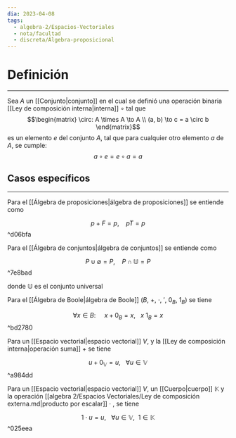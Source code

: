 ```yaml
---
dia: 2023-04-08
tags:
  - algebra-2/Espacios-Vectoriales
  - nota/facultad
  - discreta/Álgebra-proposicional
---
```

# Definición
---
Sea $A$ un [[Conjunto|conjunto]] en el cual se definió una operación binaria [[Ley de composición interna|interna]] $\circ$ tal que $$\begin{matrix} 
	\circ: A \times A \to A \\ 
	(a, b) \to c = a \circ b
\end{matrix}$$
es un elemento $e$ del conjunto $A$, tal que para cualquier otro elemento $a$ de $A$, se cumple: $$ a \circ e = e \circ a = a $$

## Casos específicos
---
Para el [[Álgebra de proposiciones|álgebra de proposiciones]] se entiende como 

$$ p + F = p, ~~~~ pT = p $$ ^d06bfa

Para el [[Álgebra de conjuntos|álgebra de conjuntos]] se entiende como 

$$ P \cup \emptyset = P, ~~~~ P \cap \mathbb{U} = P $$ ^7e8bad

donde $\mathbb{U}$ es el conjunto universal

Para el [[Álgebra de Boole|álgebra de Boole]] $(B,~+,~\cdot,~',~0_B,~1_B)$ se tiene 

$$ \forall x \in B: ~~~~~ x + 0_B = x, ~~~ x ~ 1_B = x $$ ^bd2780

Para un [[Espacio vectorial|espacio vectorial]] $V$, y la [[Ley de composición interna|operación suma]] $+$ se tiene

$$ u + 0_\mathbb{V} = u, ~~~ \forall u \in\mathbb{V} $$ ^a984dd

Para un [[Espacio vectorial|espacio vectorial]] $V$, un [[Cuerpo|cuerpo]] $\mathbb{K}$ y la operación [[algebra 2/Espacios Vectoriales/Ley de composición externa.md|producto por escalar]] $\cdot$ , se tiene

$$ 1 \cdot u = u, ~~~ \forall u \in\mathbb{V}, ~~ 1 \in\mathbb{K} $$ ^025eea